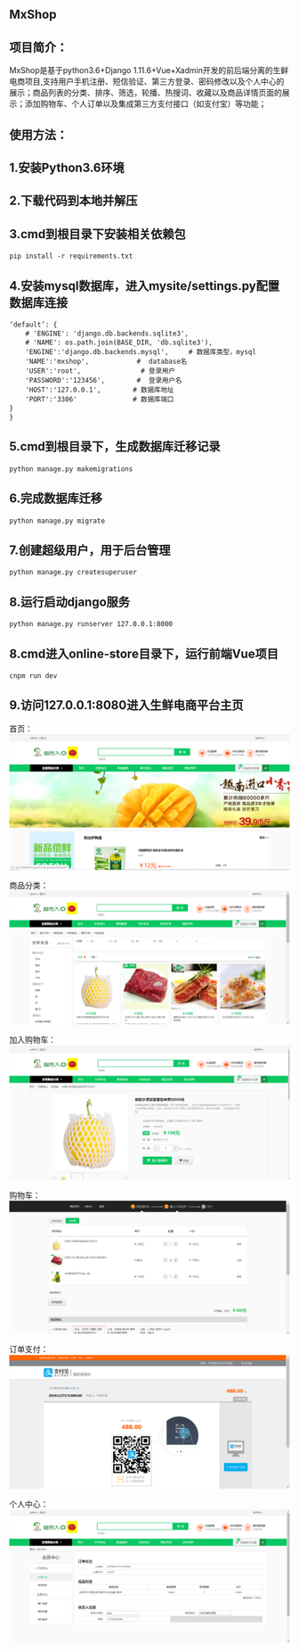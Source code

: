 MxShop
-------
项目简介：
-------
MxShop是基于python3.6+Django 1.11.6+Vue+Xadmin开发的前后端分离的生鲜电商项目,支持用户手机注册、短信验证、第三方登录、密码修改以及个人中心的展示；商品列表的分类、排序、筛选，轮播、热搜词、收藏以及商品详情页面的展示；添加购物车、个人订单以及集成第三方支付接口（如支付宝）等功能；

使用方法：
-------
1.安装Python3.6环境
-------
2.下载代码到本地并解压
-------
3.cmd到根目录下安装相关依赖包
-------
```
pip install -r requirements.txt
```
4.安装mysql数据库，进入mysite/settings.py配置数据库连接
-------

```DATABASES = {
‘default’: {
    # 'ENGINE': 'django.db.backends.sqlite3',
    # 'NAME': os.path.join(BASE_DIR, 'db.sqlite3'),
    'ENGINE':'django.db.backends.mysql',     # 数据库类型，mysql
    'NAME':'mxshop',            #  database名
    'USER':'root',               # 登录用户
    'PASSWORD':'123456',        #  登录用户名
    'HOST':'127.0.0.1',        # 数据库地址
    'PORT':'3306'              # 数据库端口
}
}
```
5.cmd到根目录下，生成数据库迁移记录
-------
```
python manage.py makemigrations
```
6.完成数据库迁移
-------
```
python manage.py migrate 
```
7.创建超级用户，用于后台管理
-------
```
python manage.py createsuperuser
```
8.运行启动django服务
-------
```
python manage.py runserver 127.0.0.1:8000
```
8.cmd进入online-store目录下，运行前端Vue项目
-------
```
cnpm run dev
```
9.访问127.0.0.1:8080进入生鲜电商平台主页
-------
首页：
![](https://github.com/PyGuojun/MxShop/blob/master/image/my_logo.png)

商品分类：
![](https://github.com/PyGuojun/MxShop/blob/master/image/shop_category.png)

加入购物车：
![](https://github.com/PyGuojun/MxShop/blob/master/image/shop_car.png)

购物车：
![](https://github.com/PyGuojun/MxShop/blob/master/image/order.png)

订单支付：
![](https://github.com/PyGuojun/MxShop/blob/master/image/pay.png)

个人中心：
![](https://github.com/PyGuojun/MxShop/blob/master/image/personal.png)
